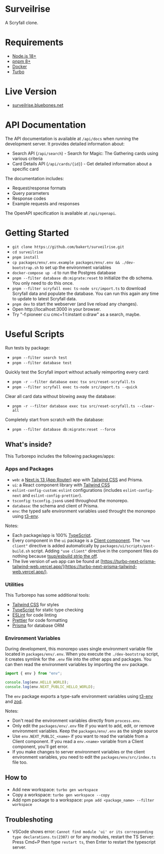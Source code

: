# Surveilrise

A Scryfall clone.

# Requirements

- [Node.js 18+](https://nodejs.org/en)
- [pnpm 8+](https://pnpm.io/)
- [Docker](https://www.docker.com/)
- [Turbo](https://turbo.build/repo/docs/installing)

# Live Version

- [surveilrise.bluebones.net](https://surveilrise.bluebones.net/)

# API Documentation

The API documentation is available at `/api/docs` when running the development server. It provides detailed information about:

- Search API (`/api/search`) - Search for Magic: The Gathering cards using various criteria
- Card Details API (`/api/cards/{id}`) - Get detailed information about a specific card

The documentation includes:

- Request/response formats
- Query parameters
- Response codes
- Example requests and responses

The OpenAPI specification is available at `/api/openapi`.

# Getting Started

- `git clone https://github.com/bakert/surveilrise.git`
- `cd surveilrise`
- `pnpm install`
- `cp packages/env/.env.example packages/env/.env && ./dev-bootstrap.sh` to set up the environment variables
- `docker-compose up -d` to run the Postgres database
- `pnpm --filter database db:migrate:reset` to initialize the db schema. You only need to do this once.
- `pnpm --filter scryfall exec ts-node src/import.ts` to download Scryfall data and populate the database. You can run this again any time to update to latest Scryfall data.
- `pnpm dev` to start the webserver (and live reload any changes).
- Open http://localhost:3000 in your browser.
- Try "-f:pioneer c:u cmc=1 t:instant o:draw" as a search, maybe.

# Useful Scripts

Run tests by package:

- `pnpm --filter search test`
- `pnpm --filter database test`

Quickly test the Scryfall import without actually reimporting every card:

- `pnpm -r --filter database exec tsx src/reset-scryfall.ts`
- `pnpm --filter scryfall exec ts-node src/import.ts --quick`

Clear all card data without blowing away the database:

- `pnpm -r --filter database exec tsx src/reset-scryfall.ts --clear-all`

Completely start from scratch with the database:

- `pnpm --filter database db:migrate:reset --force`

## What's inside?

This Turborepo includes the following packages/apps:

### Apps and Packages

- `web`: a [Next.js 13 (App Router)](https://nextjs.org/) app with [Tailwind CSS](https://tailwindcss.com/) and Prisma.
- `ui`: a React component library with [Tailwind CSS](https://tailwindcss.com/)
- `eslint-config-custom`: `eslint` configurations (includes `eslint-config-next` and `eslint-config-prettier`).
- `tsconfig`: `tsconfig.json`s used throughout the monorepo.
- `database`: the schema and client of Prisma.
- `env`: the typed safe environment variables used throught the monorepo using [t3-env](https://github.com/t3-oss/t3-env).

Notes:

- Each package/app is 100% [TypeScript](https://www.typescriptlang.org/).
- Every component in the `ui` package is a [Client component](https://nextjs.org/docs/getting-started/react-essentials#client-components). The `"use client"` directive is added automatically by `packages/ui/scripts/post-build.sh` script. Adding `"use client"` directive in the component files do nothing because [tsup/esbuild strip the off](https://github.com/egoist/tsup/issues/835#issuecomment-1481150839).
- The live version of `web` app can be found at [https://turbo-next-prisma-tailwind-web.vercel.app/](https://turbo-next-prisma-tailwind-web.vercel.app/).

### Utilities

This Turborepo has some additional tools:

- [Tailwind CSS](https://tailwindcss.com/) for styles
- [TypeScript](https://www.typescriptlang.org/) for static type checking
- [ESLint](https://eslint.org/) for code linting
- [Prettier](https://prettier.io) for code formatting
- [Prisma](https://www.prisma.io/) for database ORM

### Environment Variables

During development, this monorepo uses single environment variable file located in `packages/env/.env`. When you execute the `./dev-bootstrap` script, it creates symlink for the `.env` file into the other apps and packages. You can then read the environment variables by importing the `env` package.

```typescript
import { env } from "env";

console.log(env.HELLO_WORLD);
console.log(env.NEXT_PUBLIC_HELLO_WORLD);
```

The `env` package exports a type-safe environment variables using [t3-env](https://github.com/t3-oss/t3-env) and [zod](https://zod.dev/).

Notes:

- Don't read the environment variables directly from `process.env`.
- Only edit the `packages/env/.env` file if you want to add, edit, or remove environment variables. Keep the `packages/env/.env` as the single source
- Use `env.NEXT_PUBLIC_<name>` if you want to read the variable from a Client component. If you read a `env.<name>` variable from a Client component, you'll get error.
- If you make changes to server environment variables or the client environment variables, you need to edit the `packages/env/src/index.ts` file too.

## How to

- Add new workspace: `turbo gen workspace`
- Copy a workspace: `turbo gen workspace --copy`
- Add npm package to a workspace: `pnpm add <package_name> --filter workspace`

## Troubleshoting

- VSCode shows error: `Cannot find module 'ui' or its corresponding type declarations.ts(2307)` or for any modules, restart the TS Server: Press Cmd+P then type `restart ts`, then Enter to restart the typescript server.
